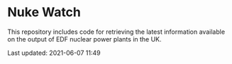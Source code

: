 # Nuke Watch

This repository includes code for retrieving the latest information available on the output of EDF nuclear power plants in the UK.

Last updated: 2021-06-07 11:49